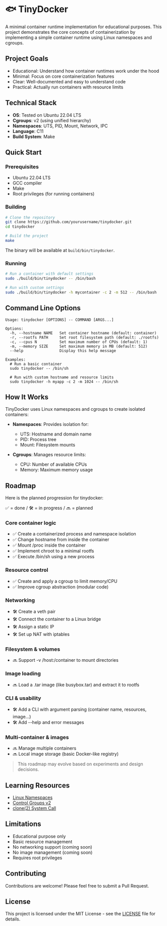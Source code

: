 # 🐟 TinyDocker

A minimal container runtime implementation for educational purposes. This project demonstrates the core concepts of containerization by implementing a simple container runtime using Linux namespaces and cgroups.

## Project Goals

- Educational: Understand how container runtimes work under the hood
- Minimal: Focus on core containerization features
- Clear: Well-documented and easy to understand code
- Practical: Actually run containers with resource limits

## Technical Stack

- **OS**: Tested on Ubuntu 22.04 LTS
- **Cgroups**: v2 (using unified hierarchy)
- **Namespaces**: UTS, PID, Mount, Network, IPC
- **Language**: C11
- **Build System**: Make

## Quick Start

### Prerequisites

- Ubuntu 22.04 LTS
- GCC compiler
- Make
- Root privileges (for running containers)

### Building

```bash
# Clone the repository
git clone https://github.com/yourusername/tinydocker.git
cd tinydocker

# Build the project
make
```

The binary will be available at `build/bin/tinydocker`.

### Running

```bash
# Run a container with default settings
sudo ./build/bin/tinydocker -- /bin/bash

# Run with custom settings
sudo ./build/bin/tinydocker -h mycontainer -c 2 -m 512 -- /bin/bash
```

## Command Line Options

```
Usage: tinydocker [OPTIONS] -- COMMAND [ARGS...]

Options:
  -h, --hostname NAME   Set container hostname (default: container)
  -r, --rootfs PATH     Set root filesystem path (default: ./rootfs)
  -c, --cpus N          Set maximum number of CPUs (default: 1)
  -m, --memory SIZE     Set maximum memory in MB (default: 512)
  --help                Display this help message

Examples:
  # Run a basic container
  sudo tinydocker -- /bin/sh

  # Run with custom hostname and resource limits
  sudo tinydocker -h myapp -c 2 -m 1024 -- /bin/sh
```

## How It Works

TinyDocker uses Linux namespaces and cgroups to create isolated containers:

- **Namespaces**: Provides isolation for:
  - UTS: Hostname and domain name
  - PID: Process tree
  - Mount: Filesystem mounts

- **Cgroups**: Manages resource limits:
  - CPU: Number of available CPUs
  - Memory: Maximum memory usage

## Roadmap

Here is the planned progression for tinydocker:

✅ = done / 🛠️ = in progress / 🔜 = planned

### Core container logic

- ✅ Create a containerized process and namespace isolation
- ✅ Change hostname from inside the container
- ✅ Mount /proc inside the container
- ✅ Implement chroot to a minimal rootfs
- ✅ Execute /bin/sh using a new process

### Resource control

- ✅ Create and apply a cgroup to limit memory/CPU
- ✅ Improve cgroup abstraction (modular code)

### Networking

- 🛠️ Create a veth pair
- 🛠️ Connect the container to a Linux bridge
- 🛠️ Assign a static IP
- 🛠️ Set up NAT with iptables

### Filesystem & volumes

- 🔜 Support -v /host:/container to mount directories

### Image loading

- 🔜 Load a .tar image (like busybox.tar) and extract it to rootfs

### CLI & usability

- 🛠️ Add a CLI with argument parsing (container name, resources, image...)
- 🛠️ Add --help and error messages

### Multi-container & images

- 🔜 Manage multiple containers
- 🔜 Local image storage (basic Docker-like registry)

> This roadmap may evolve based on experiments and design decisions.

## Learning Resources

- [Linux Namespaces](https://man7.org/linux/man-pages/man7/namespaces.7.html)
- [Control Groups v2](https://www.kernel.org/doc/html/latest/admin-guide/cgroup-v2.html)
- [clone(2) System Call](https://man7.org/linux/man-pages/man2/clone.2.html)

## Limitations

- Educational purpose only
- Basic resource management
- No networking support (coming soon)
- No image management (coming soon)
- Requires root privileges

## Contributing

Contributions are welcome! Please feel free to submit a Pull Request.

## License

This project is licensed under the MIT License - see the [LICENSE](https://github.com/rvHoney/tinydocker/blob/main/LICENSE) file for details.